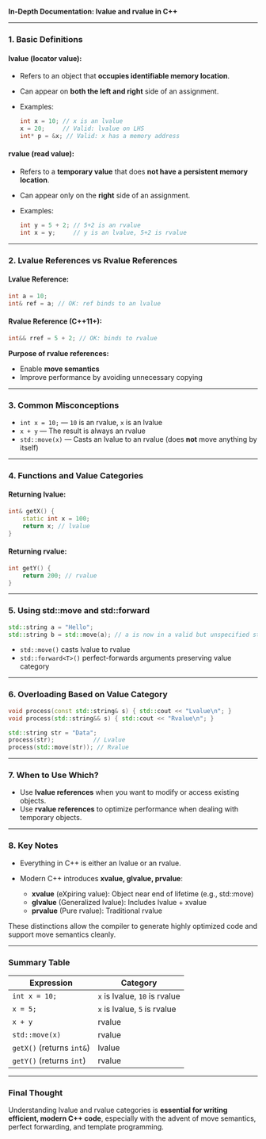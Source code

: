 **In-Depth Documentation: lvalue and rvalue in C++**

---

### 1. **Basic Definitions**

#### lvalue (locator value):

* Refers to an object that **occupies identifiable memory location**.
* Can appear on **both the left and right** side of an assignment.
* Examples:

  ```cpp
  int x = 10; // x is an lvalue
  x = 20;     // Valid: lvalue on LHS
  int* p = &x; // Valid: x has a memory address
  ```

#### rvalue (read value):

* Refers to a **temporary value** that does **not have a persistent memory location**.
* Can appear only on the **right** side of an assignment.
* Examples:

  ```cpp
  int y = 5 + 2; // 5+2 is an rvalue
  int x = y;     // y is an lvalue, 5+2 is rvalue
  ```

---

### 2. **Lvalue References vs Rvalue References**

#### Lvalue Reference:

```cpp
int a = 10;
int& ref = a; // OK: ref binds to an lvalue
```

#### Rvalue Reference (C++11+):

```cpp
int&& rref = 5 + 2; // OK: binds to rvalue
```

**Purpose of rvalue references:**

* Enable **move semantics**
* Improve performance by avoiding unnecessary copying

---

### 3. **Common Misconceptions**

* `int x = 10;` — `10` is an rvalue, `x` is an lvalue
* `x + y` — The result is always an rvalue
* `std::move(x)` — Casts an lvalue to an rvalue (does **not** move anything by itself)

---

### 4. **Functions and Value Categories**

#### Returning lvalue:

```cpp
int& getX() {
    static int x = 100;
    return x; // lvalue
}
```

#### Returning rvalue:

```cpp
int getY() {
    return 200; // rvalue
}
```

---

### 5. **Using std::move and std::forward**

```cpp
std::string a = "Hello";
std::string b = std::move(a); // a is now in a valid but unspecified state
```

* `std::move()` casts lvalue to rvalue
* `std::forward<T>()` perfect-forwards arguments preserving value category

---

### 6. **Overloading Based on Value Category**

```cpp
void process(const std::string& s) { std::cout << "Lvalue\n"; }
void process(std::string&& s) { std::cout << "Rvalue\n"; }

std::string str = "Data";
process(str);           // Lvalue
process(std::move(str)); // Rvalue
```

---

### 7. **When to Use Which?**

* Use **lvalue references** when you want to modify or access existing objects.
* Use **rvalue references** to optimize performance when dealing with temporary objects.

---

### 8. **Key Notes**

* Everything in C++ is either an lvalue or an rvalue.
* Modern C++ introduces **xvalue, glvalue, prvalue**:

    * **xvalue** (eXpiring value): Object near end of lifetime (e.g., std::move)
    * **glvalue** (Generalized lvalue): Includes lvalue + xvalue
    * **prvalue** (Pure rvalue): Traditional rvalue

These distinctions allow the compiler to generate highly optimized code and support move semantics cleanly.

---

### Summary Table

| Expression                | Category                      |
| ------------------------- | ----------------------------- |
| `int x = 10;`             | `x` is lvalue, `10` is rvalue |
| `x = 5;`                  | `x` is lvalue, `5` is rvalue  |
| `x + y`                   | rvalue                        |
| `std::move(x)`            | rvalue                        |
| `getX()` (returns `int&`) | lvalue                        |
| `getY()` (returns `int`)  | rvalue                        |

---

### Final Thought

Understanding lvalue and rvalue categories is **essential for writing efficient, modern C++ code**, especially with the advent of move semantics, perfect forwarding, and template programming.
